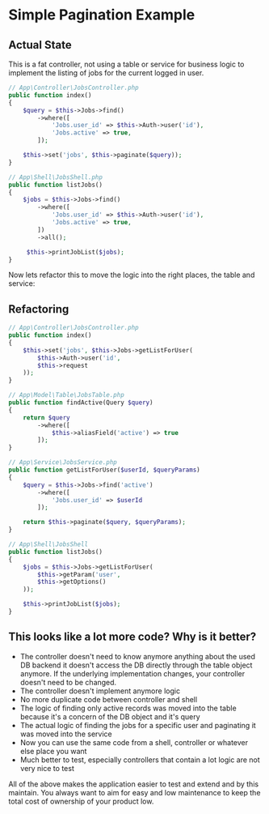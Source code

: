 # Simple Pagination Example

## Actual State

This is a fat controller, not using a table or service for business logic to implement the listing of jobs for the current logged in user.

```php
// App\Controller\JobsController.php
public function index()
{
    $query = $this->Jobs->find()
        ->where([
            'Jobs.user_id' => $this->Auth->user('id'),
            'Jobs.active' => true,
        ]);

    $this->set('jobs', $this->paginate($query));
}

// App\Shell\JobsShell.php
public function listJobs()
{
    $jobs = $this->Jobs->find()
        ->where([
            'Jobs.user_id' => $this->Auth->user('id'),
            'Jobs.active' => true,
        ])
        ->all();

     $this->printJobList($jobs);
}
```

Now lets refactor this to move the logic into the right places, the table and service:

## Refactoring

```php
// App\Controller\JobsController.php
public function index()
{
    $this->set('jobs', $this->Jobs->getListForUser(
        $this->Auth->user('id',
        $this->request
    ));
}

// App\Model\Table\JobsTable.php
public function findActive(Query $query)
{
    return $query
        ->where([
            $this->aliasField('active') => true
        ]);
}

// App\Service\JobsService.php
public function getListForUser($userId, $queryParams)
{
    $query = $this->Jobs->find('active')
        ->where([
            'Jobs.user_id' => $userId
        ]);

    return $this->paginate($query, $queryParams);
}

// App\Shell\JobsShell
public function listJobs()
{
    $jobs = $this->Jobs->getListForUser(
        $this->getParam('user',
        $this->getOptions()
    ));

    $this->printJobList($jobs);
}
```

## This looks like a lot more code? Why is it better?

- The controller doesn't need to know anymore anything about the used DB backend it doesn't access the DB directly through the table object anymore. If the underlying implementation changes, your controller doesn't need to be changed.
- The controller doesn't implement anymore logic
- No more duplicate code between controller and shell
- The logic of finding only active records was moved into the table because it's a concern of the DB object and it's query
- The actual logic of finding the jobs for a specific user and paginating it was moved into the service
- Now you can use the same code from a shell, controller or whatever else place you want
- Much better to test, especially controllers that contain a lot logic are not very nice to test

All of the above makes the application easier to test and extend and by this maintain. You always want to aim for easy and low maintenance to keep the total cost of ownership of your product low.
